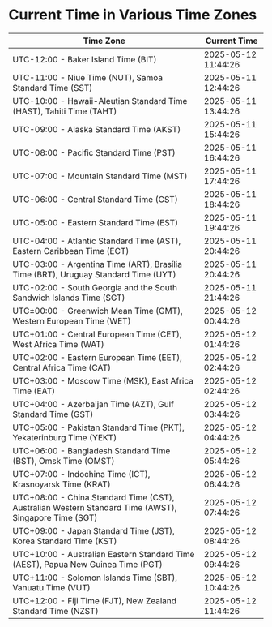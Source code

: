 # Current Time in Various Time Zones

| Time Zone | Current Time |
|-----------|--------------|
| UTC-12:00 - Baker Island Time (BIT) | 2025-05-12 11:44:26 |
| UTC-11:00 - Niue Time (NUT), Samoa Standard Time (SST) | 2025-05-11 12:44:26 |
| UTC-10:00 - Hawaii-Aleutian Standard Time (HAST), Tahiti Time (TAHT) | 2025-05-11 13:44:26 |
| UTC-09:00 - Alaska Standard Time (AKST) | 2025-05-11 15:44:26 |
| UTC-08:00 - Pacific Standard Time (PST) | 2025-05-11 16:44:26 |
| UTC-07:00 - Mountain Standard Time (MST) | 2025-05-11 17:44:26 |
| UTC-06:00 - Central Standard Time (CST) | 2025-05-11 18:44:26 |
| UTC-05:00 - Eastern Standard Time (EST) | 2025-05-11 19:44:26 |
| UTC-04:00 - Atlantic Standard Time (AST), Eastern Caribbean Time (ECT) | 2025-05-11 20:44:26 |
| UTC-03:00 - Argentina Time (ART), Brasília Time (BRT), Uruguay Standard Time (UYT) | 2025-05-11 20:44:26 |
| UTC-02:00 - South Georgia and the South Sandwich Islands Time (SGT) | 2025-05-11 21:44:26 |
| UTC±00:00 - Greenwich Mean Time (GMT), Western European Time (WET) | 2025-05-12 00:44:26 |
| UTC+01:00 - Central European Time (CET), West Africa Time (WAT) | 2025-05-12 01:44:26 |
| UTC+02:00 - Eastern European Time (EET), Central Africa Time (CAT) | 2025-05-12 02:44:26 |
| UTC+03:00 - Moscow Time (MSK), East Africa Time (EAT) | 2025-05-12 02:44:26 |
| UTC+04:00 - Azerbaijan Time (AZT), Gulf Standard Time (GST) | 2025-05-12 03:44:26 |
| UTC+05:00 - Pakistan Standard Time (PKT), Yekaterinburg Time (YEKT) | 2025-05-12 04:44:26 |
| UTC+06:00 - Bangladesh Standard Time (BST), Omsk Time (OMST) | 2025-05-12 05:44:26 |
| UTC+07:00 - Indochina Time (ICT), Krasnoyarsk Time (KRAT) | 2025-05-12 06:44:26 |
| UTC+08:00 - China Standard Time (CST), Australian Western Standard Time (AWST), Singapore Time (SGT) | 2025-05-12 07:44:26 |
| UTC+09:00 - Japan Standard Time (JST), Korea Standard Time (KST) | 2025-05-12 08:44:26 |
| UTC+10:00 - Australian Eastern Standard Time (AEST), Papua New Guinea Time (PGT) | 2025-05-12 09:44:26 |
| UTC+11:00 - Solomon Islands Time (SBT), Vanuatu Time (VUT) | 2025-05-12 10:44:26 |
| UTC+12:00 - Fiji Time (FJT), New Zealand Standard Time (NZST) | 2025-05-12 11:44:26 |
